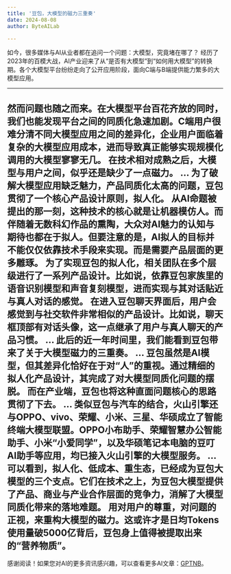 ```yaml
---
title: '豆包，大模型的磁力三重奏'
date: 2024-08-08
author: ByteAILab

---
```


如今，很多媒体与AI从业者都在追问一个问题：大模型，究竟堵在哪了？
经历了2023年的百模大战，AI产业迎来了从“是否有大模型”到“如何用大模型”的转换期。各个大模型平台纷纷走向了公开应用阶段，面向C端与B端提供能力繁多的大模型应用。

---

然而问题也随之而来。在大模型平台百花齐放的同时，我们也能发现平台之间的同质化急速加剧。C端用户很难分清不同大模型应用之间的差异化，企业用户面临着复杂的大模型应用成本，进而导致真正能够实现规模化调用的大模型寥寥无几。
在技术相对成熟之后，大模型与用户之间，似乎还是缺少了一点磁力。
...
为了破解大模型应用缺乏魅力，产品同质化太高的问题，豆包贯彻了一个核心产品设计原则，拟人化。
从AI命题被提出的那一刻，这种技术的核心就是让机器模仿人。而伴随着无数科幻作品的熏陶，大众对AI魅力的认知与期待也都在于拟人。但要注意的是，AI拟人的目标并不能仅仅依靠技术手段来实现。而是需要产品层面的更多雕琢。
为了实现豆包的拟人化，相关团队在多个层级进行了一系列产品设计。比如说，依靠豆包家族里的语音识别模型和声音复刻模型，进而实现与其对话贴近与真人对话的感觉。
在进入豆包聊天界面后，用户会感觉到与社交软件非常相似的产品设计。比如说，聊天框顶部有对话头像，这一点继承了用户与真人聊天的产品习惯。
...
此后的近一年时间里，我们能看到豆包带来了关于大模型磁力的三重奏。
...
豆包虽然是AI模型，但其差异化恰好在于对“人”的重视。通过精细的拟人化产品设计，其完成了对大模型同质化问题的摆脱。
而在产业端，豆包也将这种直面问题核心的思路贯彻了下去。
...
类似豆包与汽车的结合，火山引擎还与OPPO、vivo、荣耀、小米、三星、华硕成立了智能终端大模型联盟。OPPO小布助手、荣耀智慧办公智能助手、小米“小爱同学”，以及华硕笔记本电脑的豆叮AI助手等应用，均已接入火山引擎的大模型服务。
...
可以看到，拟人化、低成本、重生态，已经成为豆包大模型的三个支点。它们在技术之上，为豆包大模型提供了产品、商业与产业合作层面的竞争力，消解了大模型同质化带来的落地难题。
用对用户的尊重，对问题的正视，来重构大模型的磁力。这或许才是日均Tokens使用量破5000亿背后，豆包身上值得被提取出来的“营养物质”。
---
感谢阅读！如果您对AI的更多资讯感兴趣，可以查看更多AI文章：[GPTNB](https://gptnb.com)。